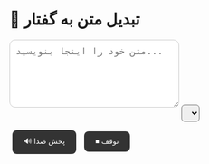 <!-- text_to_speech.html -->
<!DOCTYPE html>
<html lang="fa">
<head>
  <meta charset="UTF-8">
  <title>🎤 تبدیل متن به گفتار</title>
  <style>
    ody {
      font-family: sans-serif;
      background: linear-gradient(135deg, #f6d365, #fda085);
      display: flex;
      flex-direction: column;
      align-items: center;
      justify-content: center;
      height: 100vh;
      text-align: center;
    }
    textarea {
      width: 300px;
      height: 120px;
      border-radius: 10px;
      border: 1px solid #ccc;
      padding: 10px;
      font-size: 16px;
      margin-bottom: 15px;
    }
    button {
      padding: 10px 20px;
      border: none;
      border-radius: 8px;
      background: #333;
      color: #fff;
      cursor: pointer;
      margin: 5px;
      transition: 0.3s;
    }
    button:hover {
      background: #555;
    }
    select {
      padding: 5px;
      margin-bottom: 10px;
      border-radius: 6px;
      font-size: 14px;
    }
  </style>
</head>
<body>
  <h1>🎤 تبدیل متن به گفتار</h1>
  <textarea id="text" placeholder="متن خود را اینجا بنویسید..."></textarea>
  <select id="voices"></select><br>
  <button onclick="speak()">🔊 پخش صدا</button>
  <button onclick="stop()">⏹ توقف</button>

  <script>
    const synth = window.speechSynthesis;
    const voiceSelect = document.getElementById("voices");

    function loadVoices() {
      const voices = synth.getVoices();
      voiceSelect.innerHTML = "";
      voices.forEach((voice, i) => {
        const option = document.createElement("option");
        option.value = i;
        option.textContent = `${voice.name} (${voice.lang})`;
        voiceSelect.appendChild(option);
      });
    }

    function speak() {
      const text = document.getElementById("text").value;
      if (!text) {
        alert("⚠️ لطفاً متنی وارد کنید!");
        return;
      }
      const utterance = new SpeechSynthesisUtterance(text);
      const selectedVoice = synth.getVoices()[voiceSelect.value];
      if (selectedVoice) utterance.voice = selectedVoice;
      synth.speak(utterance);
    }

    function stop() {
      synth.cancel();
    }

    loadVoices();
    if (speechSynthesis.onvoiceschanged !== undefined) {
      speechSynthesis.onvoiceschanged = loadVoices;
    }
  </script>
</body>
</html>
